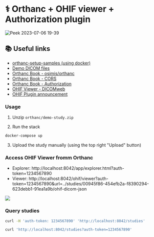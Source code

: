 # ⚕ Orthanc + OHIF viewer + Authorization plugin

![Peek 2023-07-06 19-39](https://github.com/cristianmiranda/orthanc-ohif/assets/972572/6c13b5c1-7d6a-42d3-abb3-7cdb5716e714)

## 📚 Useful links

- [orthanc-setup-samples (using docker)](https://github.com/orthanc-server/orthanc-setup-samples/tree/master)
- [Demo DICOM files](https://www.rubomedical.com/dicom_files/index.html)
- [Orthanc Book - osimis/orthanc](https://book.orthanc-server.com/users/docker-osimis.html)
- [Orthanc Book - CORS](https://book.orthanc-server.com/faq/nginx.html?highlight=cors)
- [Orthanc Book - Authorization](https://book.orthanc-server.com/plugins/authorization.html)
- [OHIF Viewer - DICOMweb](https://docs.ohif.org/configuration/dataSources/dicom-web#configuration-learn-more)
- [OHIF Plugin announcement ](https://discourse.orthanc-server.org/t/new-plugin-ohif/3627)

### Usage

1. Unzip `orthanc/demo-study.zip`

2. Run the stack

```bash
docker-compose up
```

3. Upload the study manually (using the top right "Upload" button)

### Access OHIF Viewer fromm Orthanc

- Explorer: http://localhost:8042/app/explorer.html?auth-token=1234567890
- Viewer: http://localhost:8042/ohif/viewer?auth-token=1234567890&url=../studies/00945f86-454efb2a-f8390294-623debb1-91ea1a9b/ohif-dicom-json

![](https://imgur.com/PxLBxdy.png)

### Query studies

```bash
curl -H 'auth-token: 1234567890' 'http://localhost:8042/studies'

curl 'http://localhost:8042/studies?auth-token=1234567890'
```
